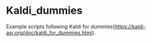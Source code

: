 # Kaldi_dummies

Example scripts following Kaldi for dummies(https://kaldi-asr.org/doc/kaldi_for_dummies.html).
